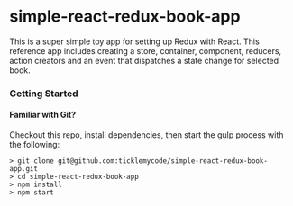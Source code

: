 # simple-react-redux-book-app

This is a super simple toy app for setting up Redux with React. This reference app includes creating a store, container, component, reducers, action creators and an event that dispatches a state change for selected book.

### Getting Started

#### Familiar with Git?
Checkout this repo, install dependencies, then start the gulp process with the following:

```
> git clone git@github.com:ticklemycode/simple-react-redux-book-app.git
> cd simple-react-redux-book-app
> npm install
> npm start
```

